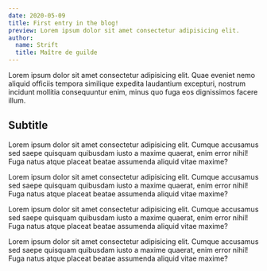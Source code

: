 ```yaml
---
date: 2020-05-09
title: First entry in the blog!
preview: Lorem ipsum dolor sit amet consectetur adipisicing elit.
author:
  name: Strift
  title: Maître de guilde
---
```


Lorem ipsum dolor sit amet consectetur adipisicing elit. Quae eveniet nemo aliquid officiis tempora similique expedita laudantium excepturi, nostrum incidunt mollitia consequuntur enim, minus quo fuga eos dignissimos facere illum.

## Subtitle

Lorem ipsum dolor sit amet consectetur adipisicing elit. Cumque accusamus sed saepe quisquam quibusdam iusto a maxime quaerat, enim error nihil! Fuga natus atque placeat beatae assumenda aliquid vitae maxime?

Lorem ipsum dolor sit amet consectetur adipisicing elit. Cumque accusamus sed saepe quisquam quibusdam iusto a maxime quaerat, enim error nihil! Fuga natus atque placeat beatae assumenda aliquid vitae maxime?

Lorem ipsum dolor sit amet consectetur adipisicing elit. Cumque accusamus sed saepe quisquam quibusdam iusto a maxime quaerat, enim error nihil! Fuga natus atque placeat beatae assumenda aliquid vitae maxime?

Lorem ipsum dolor sit amet consectetur adipisicing elit. Cumque accusamus sed saepe quisquam quibusdam iusto a maxime quaerat, enim error nihil! Fuga natus atque placeat beatae assumenda aliquid vitae maxime?
